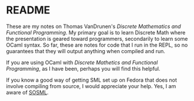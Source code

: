 # README

These are my notes on Thomas VanDrunen's _Discrete Mathematics and Functional Programming_. My primary goal is to learn Discrete Math where the presentation is geared toward programmers, secondarily to learn some OCaml syntax. So far, these are notes for code that I run in the REPL, so no guarantees that they will output anything when compiled and run.

If you are using OCaml with _Discrete Mathetics and Functional Programming_, as I have been, perhaps you will find this helpful.

If you know a good way of getting SML set up on Fedora that does not involve compiling from source, I would appreciate your help. Yes, I am aware of [SOSML](https://sosml.org/editor?0&).